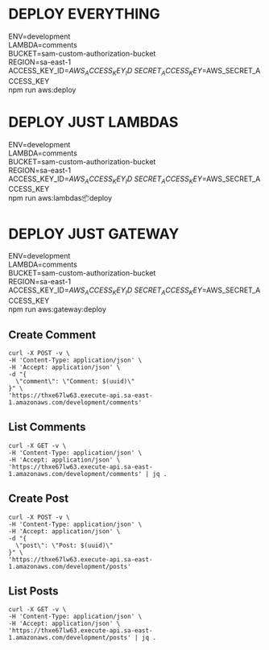 # DEPLOY EVERYTHING
ENV=development \
LAMBDA=comments \
BUCKET=sam-custom-authorization-bucket \
REGION=sa-east-1 \
ACCESS_KEY_ID=$AWS_ACCESS_KEY_ID \
SECRET_ACCESS_KEY=$AWS_SECRET_ACCESS_KEY \
npm run aws:deploy

# DEPLOY JUST LAMBDAS
ENV=development \
LAMBDA=comments \
BUCKET=sam-custom-authorization-bucket \
REGION=sa-east-1 \
ACCESS_KEY_ID=$AWS_ACCESS_KEY_ID \
SECRET_ACCESS_KEY=$AWS_SECRET_ACCESS_KEY \
npm run aws:lambdas:package:deploy

# DEPLOY JUST GATEWAY
ENV=development \
LAMBDA=comments \
BUCKET=sam-custom-authorization-bucket \
REGION=sa-east-1 \
ACCESS_KEY_ID=$AWS_ACCESS_KEY_ID \
SECRET_ACCESS_KEY=$AWS_SECRET_ACCESS_KEY \
npm run aws:gateway:deploy


## Create Comment
```
curl -X POST -v \
-H 'Content-Type: application/json' \
-H 'Accept: application/json' \
-d "{
  \"comment\": \"Comment: $(uuid)\"
}" \
'https://thxe67lw63.execute-api.sa-east-1.amazonaws.com/development/comments'
```

## List Comments
```
curl -X GET -v \
-H 'Content-Type: application/json' \
-H 'Accept: application/json' \
'https://thxe67lw63.execute-api.sa-east-1.amazonaws.com/development/comments' | jq .
```

## Create Post
```
curl -X POST -v \
-H 'Content-Type: application/json' \
-H 'Accept: application/json' \
-d "{
  \"post\": \"Post: $(uuid)\"
}" \
'https://thxe67lw63.execute-api.sa-east-1.amazonaws.com/development/posts'
```

## List Posts
```
curl -X GET -v \
-H 'Content-Type: application/json' \
-H 'Accept: application/json' \
'https://thxe67lw63.execute-api.sa-east-1.amazonaws.com/development/posts' | jq .
```